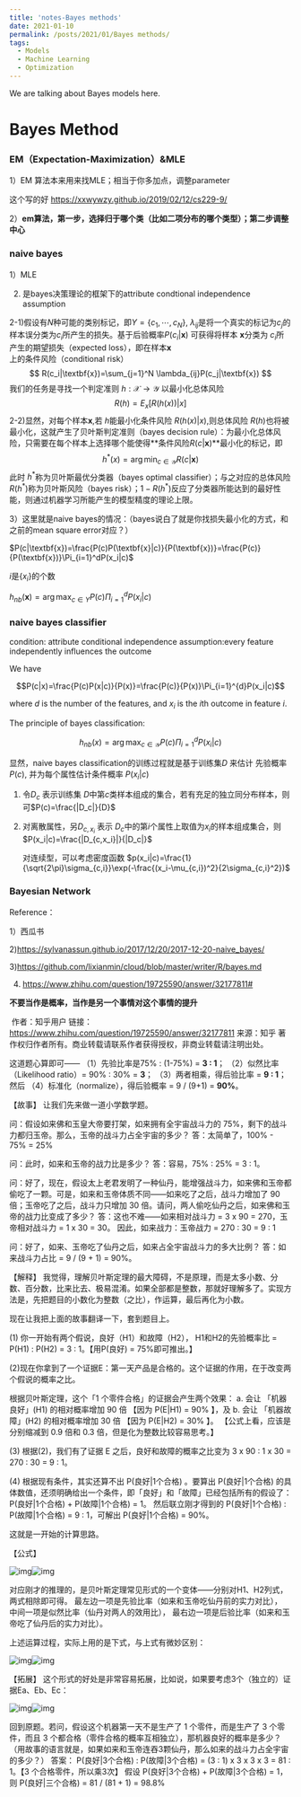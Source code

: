 ```yaml
---
title: 'notes-Bayes methods'
date: 2021-01-10
permalink: /posts/2021/01/Bayes methods/
tags:
  - Models
  - Machine Learning
  - Optimization
---
```


We are talking about Bayes models here.



# Bayes Method







### EM（Expectation-Maximization）&MLE

1）EM 算法本来用来找MLE；相当于你多加点，调整parameter

这个写的好 https://xxwywzy.github.io/2019/02/12/cs229-9/

2）**em算法，第一步，选择归于哪个类（比如二项分布的哪个类型）；第二步调整中心**

### naive bayes

1）MLE

2)  是bayes决策理论的框架下的attribute condtional independence assumption

2-1)假设有$N$种可能的类别标记，即$Y=\{c_1,\cdots,c_N\}$, $\lambda_{ij}$是将一个真实的标记为$c_j$的样本误分类为$c_i$所产生的损失。基于后验概率$P(c_i|\textbf{x})$ 可获得将样本 $\textbf{x}$分类为 $c_i$所产生的期望损失（expected loss），即在样本$\textbf{x}$ 上的条件风险（conditional risk）
$$
R(c_i|\textbf{x})=\sum_{j=1}^N \lambda_{ij}P(c_j|\textbf{x})
$$
我们的任务是寻找一个判定准则 $h: \mathcal{X}\rightarrow \mathcal{Y}$ 以最小化总体风险
$$
R(h)=E_x[R(h(x))|x]
$$
2-2)显然，对每个样本$\textbf{x}$,若 $h$能最小化条件风险 $R(h(x)|x)$,则总体风险 $R(h)$也将被最小化，这就产生了贝叶斯判定准则（bayes decision rule）：为最小化总体风险，只需要在每个样本上选择哪个能使得**条件风险$R(c|\textbf{x})$**最小化的标记，即
$$
h^{\ast}(x)=\arg \min_{c \in \mathcal{Y}}R(c|\textbf{x})
$$
此时 $h^{\ast}$称为贝叶斯最优分类器（bayes optimal classifier）；与之对应的总体风险$R(h^{\ast})$称为贝叶斯风险（bayes risk）；$1-R(h^{\ast})$反应了分类器所能达到的最好性能，则通过机器学习所能产生的模型精度的理论上限。

3）这里就是naive bayes的情况：（bayes说白了就是你找损失最小化的方式，和之前的mean square error对应？）

$P(c|\textbf{x})=\frac{P(c)P(\textbf{x}|c)}{P(\textbf{x})}=\frac{P(c)}{P(\textbf{x})}\Pi_{i=1}^dP(x_i|c)$

$i$是$\{x_i\}$的个数

$h_{nb}(\textbf{x})=\arg \max_{c \in Y}P(c)\Pi_{i=1}^dP(x_i|c)$



### naive bayes classifier

condition: attribute conditional independence assumption:every feature independently influences the outcome



We have 

$$P(c|x)=\frac{P(c)P(x|c)}{P(x)}=\frac{P(c)}{P(x)}\Pi_{i=1}^{d}P(x_i|c)$$

where $d$ is the number of the features, and $x_i$ is the $i$th outcome in feature $i$.

The principle of bayes classification:

$$h_{nb}(x)=\arg \max_{c \in \mathcal{Y}}P(c)\Pi_{i=1}^d P(x_i|c)$$

显然，naive bayes classification的训练过程就是基于训练集$D$ 来估计 先验概率 $P(c)$, 并为每个属性估计条件概率 $P(x_i|c)$

1. 令$D_c$ 表示训练集 $D$中第$c$类样本组成的集合，若有充足的独立同分布样本，则可$P(c)=\frac{|D_c|}{D}$

2. 对离散属性，另$D_{c,x_i}$ 表示 $D_c$中的第$i$个属性上取值为$x_i$的样本组成集合，则$P(x_i|c)=\frac{|D_{c,x_i}|}{|D_c|}$

   对连续型，可以考虑密度函数 $p(x_i|c)=\frac{1}{\sqrt{2\pi}\sigma_{c,i}}\exp(-\frac{(x_i-\mu_{c,i})^2}{2\sigma_{c,i}^2})$ 







### Bayesian Network





Reference：

1）西瓜书

2)https://sylvanassun.github.io/2017/12/20/2017-12-20-naive_bayes/

3)https://github.com/lixianmin/cloud/blob/master/writer/R/bayes.md

4) https://www.zhihu.com/question/19725590/answer/32177811#





**不要当作是概率，当作是另一个事情对这个事情的提升**

​	作者：知乎用户
链接：https://www.zhihu.com/question/19725590/answer/32177811
来源：知乎
著作权归作者所有。商业转载请联系作者获得授权，非商业转载请注明出处。



这道题心算即可——
（1）先验比率是75% : (1-75%) = **3 : 1**；
（2）似然比率（Likelihood ratio）= 90% : 30% = **3**；
（3）两者相乘，得后验比率 = **9 : 1**；然后
（4）标准化（normalize），得后验概率 = 9 / (9+1) = **90%**。

【故事】
让我们先来做一道小学数学题。

问：假设如来佛和玉皇大帝要打架，如来拥有全宇宙战斗力的 75%，剩下的战斗力都归玉帝。那么，玉帝的战斗力占全宇宙的多少？
答：太简单了，100% - 75% = 25%

问：此时，如来和玉帝的战力比是多少？
答：容易，75% : 25% = 3 : 1。

问：好了，现在，假设太上老君发明了一种仙丹，能增强战斗力，如来佛和玉帝都偷吃了一颗。可是，如来和玉帝体质不同——如来吃了之后，战斗力增加了 90 倍；玉帝吃了之后，战斗力只增加 30 倍。请问，两人偷吃仙丹之后，如来佛和玉帝的战力比变成了多少？
答：这也不难——如来相对战斗力 = 3 x 90 = 270，玉帝相对战斗力 = 1 x 30 = 30。
因此，如来战力：玉帝战力 = 270 : 30 = 9 : 1

问：好了，如来、玉帝吃了仙丹之后，如来占全宇宙战斗力的多大比例？
答：如来战斗力占比 = 9 / (9 + 1) = 90%。

【解释】
我觉得，理解贝叶斯定理的最大障碍，不是原理，而是太多小数、分数、百分数，比来比去、极易混淆。如果全部都是整数，那就好理解多了。实现方法是，先把题目的小数化为整数（之比），作运算，最后再化为小数。

现在让我把上面的故事翻译一下，套到题目上。

(1) 你一开始有两个假说，良好（H1）和故障（H2），
H1和H2的先验概率比 = P(H1) : P(H2) = 3 : 1。【用P(良好) = 75%即可推出。】

(2)现在你拿到了一个证据E：第一天产品是合格的。这个证据的作用，在于改变两个假说的概率之比。

根据贝叶斯定理，这个「1 个零件合格」的证据会产生两个效果：
a. 会让 「机器良好」(H1) 的相对概率增加 90 倍 【因为 P(E|H1) = 90% 】，及
b. 会让 「机器故障」(H2) 的相对概率增加 30 倍 【因为 P(E|H2) = 30% 】。
【公式上看，应该是分别缩减到 0.9 倍和 0.3 倍，但是化为整数比较容易思考。】

(3) 根据(2)，我们有了证据 E 之后，良好和故障的概率之比变为 3 x 90 : 1 x 30 = 270 : 30 = 9 : 1。

(4) 根据现有条件，其实还算不出 P(良好|1个合格) 。要算出 P(良好|1个合格) 的具体数值，还须明确给出一个条件，即「良好」和「故障」已经包括所有的假设了：
P(良好|1个合格) + P(故障|1个合格) = 1。
然后联立刚才得到的
P(良好|1个合格) : P(故障|1个合格) = 9 : 1，可解出
P(良好|1个合格) = 90%。

这就是一开始的计算思路。

【公式】

![img](https://pic3.zhimg.com/50/37dda8677ffce67e6e7262cf275ff6bf_hd.jpg?source=1940ef5c)![img](https://pic3.zhimg.com/80/37dda8677ffce67e6e7262cf275ff6bf_1440w.jpg?source=1940ef5c)


对应刚才的推理的，是贝叶斯定理常见形式的一个变体——分别对H1、H2列式，两式相除即可得。
最左边一项是先验比率（如来和玉帝吃仙丹前的实力对比），
中间一项是似然比率（仙丹对两人的效用比），
最右边一项是后验比率（如来和玉帝吃了仙丹后的实力对比）。



上述运算过程，实际上用的是下式，与上式有微妙区别：

![img](https://pic1.zhimg.com/50/f988abf073e648be0e9c2aad8e855352_hd.jpg?source=1940ef5c)![img](https://pic1.zhimg.com/80/f988abf073e648be0e9c2aad8e855352_1440w.jpg?source=1940ef5c)


【拓展】
这个形式的好处是非常容易拓展，比如说，如果要考虑3个（独立的）证据Ea、Eb、Ec：

![img](https://pic2.zhimg.com/50/82ad08575102860210355fecd18c12a8_hd.jpg?source=1940ef5c)![img](https://pic2.zhimg.com/80/82ad08575102860210355fecd18c12a8_1440w.jpg?source=1940ef5c)


回到原题。若问，假设这个机器第一天不是生产了 1 个零件，而是生产了 3 个零件，而且 3 个都合格（零件合格的概率互相独立），那机器良好的概率是多少？
（用故事的语言就是，如果如来和玉帝连吞3颗仙丹，那么如来的战斗力占全宇宙的多少？）
答案：
P(良好|3个合格) : P(故障|3个合格) = (3 : 1) x 3 x 3 x 3 = 81 : 1。【3 个合格零件，所以乘3次】
假设 P(良好|3个合格) + P(故障|3个合格) = 1，则
P(良好|三个合格) = 81 / (81 + 1) = 98.8%





